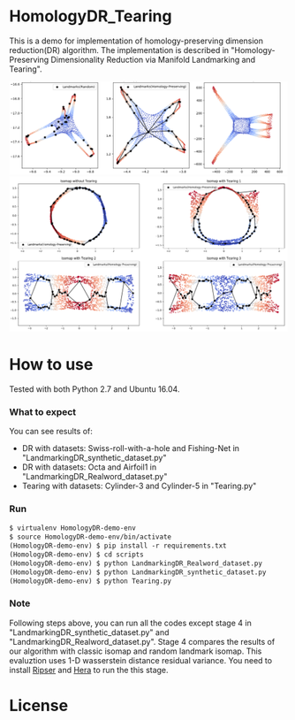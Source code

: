 # HomologyDR_Tearing

This is a demo for implementation of homology-preserving dimension reduction(DR) algorithm. The implementation is described in "Homology-Preserving Dimensionality Reduction via Manifold Landmarking and Tearing".

<center><img src="octa.png" width="512"></center>
<center><img src="tearing.png" width="512"></center>

# How to use

Tested with both Python 2.7 and Ubuntu 16.04.

### What to expect

You can see results of:
- DR with datasets: Swiss-roll-with-a-hole and Fishing-Net in "LandmarkingDR_synthetic_dataset.py"
- DR with datasets: Octa and Airfoil1 in "LandmarkingDR_Realword_dataset.py"
- Tearing with datasets: Cylinder-3 and Cylinder-5 in "Tearing.py"

### Run

    $ virtualenv HomologyDR-demo-env
    $ source HomologyDR-demo-env/bin/activate
    (HomologyDR-demo-env) $ pip install -r requirements.txt
    (HomologyDR-demo-env) $ cd scripts
    (HomologyDR-demo-env) $ python LandmarkingDR_Realword_dataset.py
    (HomologyDR-demo-env) $ python LandmarkingDR_synthetic_dataset.py
    (HomologyDR-demo-env) $ python Tearing.py

### Note

Following steps above, you can run all the codes except stage 4 in "LandmarkingDR_synthetic_dataset.py" and "LandmarkingDR_Realword_dataset.py". Stage 4 compares the results of our algorithm with classic isomap and random landmark isomap. This evaluztion uses 1-D wasserstein distance residual variance. You need to install [Ripser](https://github.com/Ripser/ripser) and [Hera](https://bitbucket.org/grey_narn/hera) to run the this stage.


# License

